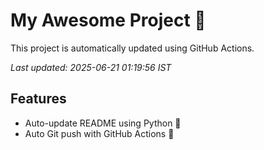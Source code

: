 # My Awesome Project 🚀

This project is automatically updated using GitHub Actions.

_Last updated: 2025-06-21 01:19:56 IST_

## Features
- Auto-update README using Python 🐍
- Auto Git push with GitHub Actions 🤖
